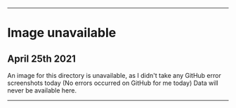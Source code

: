 
***

# Image unavailable

## April 25th 2021

An image for this directory is unavailable, as I didn't take any GitHub error screenshots today (No errors occurred on GitHub for me today) Data will never be available here.

***
